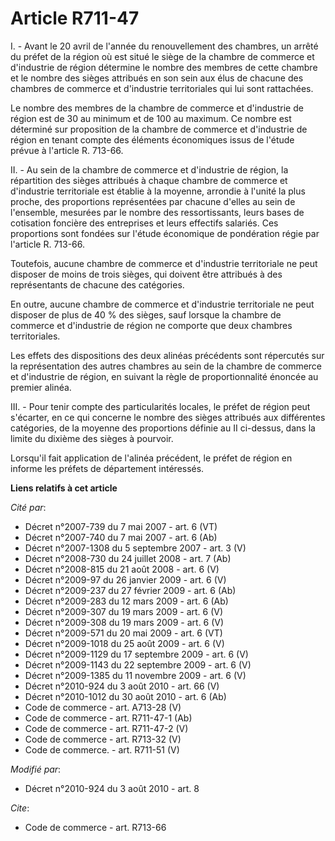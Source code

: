 # Article R711-47

I. - Avant le 20 avril de l'année du renouvellement des chambres, un arrêté du préfet de la région où est situé le siège de
la chambre de commerce et d'industrie de région détermine le nombre des membres de cette chambre et le nombre des sièges
attribués en son sein aux élus de chacune des chambres de commerce et d'industrie territoriales qui lui sont rattachées.

Le nombre des membres de la chambre de commerce et d'industrie de région est de 30 au minimum et de 100 au maximum. Ce nombre
est déterminé sur proposition de la chambre de commerce et d'industrie de région en tenant compte des éléments économiques
issus de l'étude prévue à l'article R. 713-66.

II. - Au sein de la chambre de commerce et d'industrie de région, la répartition des sièges attribués à chaque chambre de
commerce et d'industrie territoriale est établie à la moyenne, arrondie à l'unité la plus proche, des proportions
représentées par chacune d'elles au sein de l'ensemble, mesurées par le nombre des ressortissants, leurs bases de cotisation
foncière des entreprises et leurs effectifs salariés. Ces proportions sont fondées sur l'étude économique de pondération
régie par l'article R. 713-66.

Toutefois, aucune chambre de commerce et d'industrie territoriale ne peut disposer de moins de trois sièges, qui doivent être
attribués à des représentants de chacune des catégories.

En outre, aucune chambre de commerce et d'industrie territoriale ne peut disposer de plus de 40 % des sièges, sauf lorsque la
chambre de commerce et d'industrie de région ne comporte que deux chambres territoriales.

Les effets des dispositions des deux alinéas précédents sont répercutés sur la représentation des autres chambres au sein de
la chambre de commerce et d'industrie de région, en suivant la règle de proportionnalité énoncée au premier alinéa.

III. - Pour tenir compte des particularités locales, le préfet de région peut s'écarter, en ce qui concerne le nombre des
sièges attribués aux différentes catégories, de la moyenne des proportions définie au II ci-dessus, dans la limite du dixième
des sièges à pourvoir.

Lorsqu'il fait application de l'alinéa précédent, le préfet de région en informe les préfets de département intéressés.

**Liens relatifs à cet article**

_Cité par_:

  - Décret n°2007-739 du 7 mai 2007 - art. 6 (VT)
  - Décret n°2007-740 du 7 mai 2007 - art. 6 (Ab)
  - Décret n°2007-1308 du 5 septembre 2007 - art. 3 (V)
  - Décret n°2008-730 du 24 juillet 2008 - art. 7 (Ab)
  - Décret n°2008-815 du 21 août 2008 - art. 6 (V)
  - Décret n°2009-97 du 26 janvier 2009 - art. 6 (V)
  - Décret n°2009-237 du 27 février 2009 - art. 6 (Ab)
  - Décret n°2009-283 du 12 mars 2009 - art. 6 (Ab)
  - Décret n°2009-307 du 19 mars 2009 - art. 6 (V)
  - Décret n°2009-308 du 19 mars 2009 - art. 6 (V)
  - Décret n°2009-571 du 20 mai 2009 - art. 6 (VT)
  - Décret n°2009-1018 du 25 août 2009 - art. 6 (V)
  - Décret n°2009-1129 du 17 septembre 2009 - art. 6 (V)
  - Décret n°2009-1143 du 22 septembre 2009 - art. 6 (V)
  - Décret n°2009-1385 du 11 novembre 2009 - art. 6 (V)
  - Décret n°2010-924 du 3 août 2010 - art. 66 (V)
  - Décret n°2010-1012 du 30 août 2010 - art. 6 (Ab)
  - Code de commerce - art. A713-28 (V)
  - Code de commerce - art. R711-47-1 (Ab)
  - Code de commerce - art. R711-47-2 (V)
  - Code de commerce - art. R713-32 (V)
  - Code de commerce. - art. R711-51 (V)

_Modifié par_:

  - Décret n°2010-924 du 3 août 2010 - art. 8

_Cite_:

  - Code de commerce - art. R713-66
